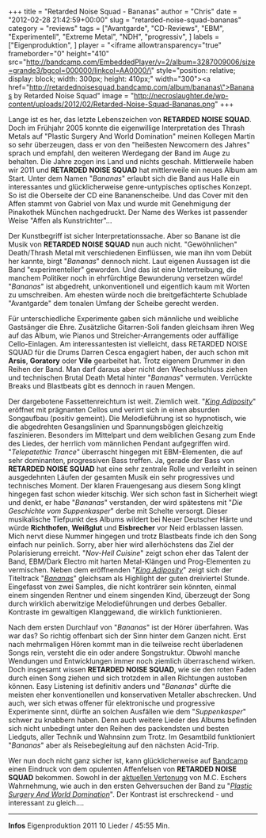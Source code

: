 +++
title = "Retarded Noise Squad - Bananas"
author = "Chris"
date = "2012-02-28 21:42:59+00:00"
slug = "retarded-noise-squad-bananas"
category = "reviews"
tags = ["Avantgarde", "CD-Reviews", "EBM", "Experimentell", "Extreme Metal", "NDH", "progressiv", ]
labels = ["Eigenproduktion", ]
player = "<iframe allowtransparency=\"true\" frameborder=\"0\" height=\"410\" src=\"http://bandcamp.com/EmbeddedPlayer/v=2/album=3287009006/size=grande3/bgcol=000000/linkcol=AA0000/\" style=\"position: relative; display: block; width: 300px; height: 410px;\" width=\"300\"><a href=\"http://retardednoisesquad.bandcamp.com/album/bananas\">Bananas by Retarded Noise Squad</a></iframe>"
image = "http://necroslaughter.de/wp-content/uploads/2012/02/Retarded-Noise-Squad-Bananas.png"
+++

Lange ist es her, das letzte Lebenszeichen von **RETARDED NOISE SQUAD**. Doch im Frühjahr 2005 konnte die eigenwillige Interpretation des Thrash Metals auf "Plastic Surgery And World Domination" meinen Kollegen Martin so sehr überzeugen, dass er von den "heißesten Newcomern des Jahres" sprach und empfahl, den weiteren Werdegang der Band im Auge zu behalten. Die Jahre zogen ins Land und nichts geschah. Mittlerweile haben wir 2011 und **RETARDED NOISE SQUAD** hat mittlerweile ein neues Album am Start. Unter dem Namen "_Bananas_" erlaubt sich die Band aus Halle ein interessantes und glücklicherweise genre-untypisches optisches Konzept. So ist die Oberseite der CD eine Bananenscheibe. Und das Cover mit den Affen stammt von Gabriel von Max und wurde mit Genehmigung der Pinakothek München nachgedruckt. Der Name des Werkes ist passender Weise "Affen als Kunstrichter"...

Der Kunstbegriff ist sicher Interpretationssache. Aber so Banane ist die Musik von **RETARDED NOISE SQUAD** nun auch nicht. "Gewöhnlichen" Death/Thrash Metal mit verschiedenen Einflüssen, wie man ihn vom Debüt her kannte, birgt "_Bananas_" dennoch nicht. Laut eigenen Aussagen ist die Band "experimenteller" geworden. Und das ist eine Untertreibung, die manchem Politiker noch in ehrfürchtige Bewunderung versetzen würde! "_Bananas_" ist abgedreht, unkonventionell und eigentlich kaum mit Worten zu umschreiben. Am ehesten würde noch die breitgefächterte Schublade "Avantgarde" dem tonalen Umfang der Scheibe gerecht werden.

Für unterschiedliche Experimente gaben sich männliche und weibliche Gastsänger die Ehre. Zusätzliche Gitarren-Soli fanden gleichsam ihren Weg auf das Album, wie Pianos und Streicher-Arrangements oder auffällige Cello-Einlagen. Am interessantesten ist vielleicht, dass RETARDED NOISE SQUAD für die Drums Darren Cesca engagiert haben, der auch schon mit **Arsis**, **Goratory** oder **Vile** gearbeitet hat. Trotz eigenem Drummer in den Reihen der Band. Man darf daraus aber nicht den Wechselschluss ziehen und technischen Brutal Death Metal hinter "_Bananas_" vermuten. Verrückte Breaks und Blastbeats gibt es dennoch in rauen Mengen.

Der dargebotene Fassettenreichtum ist weit. Ziemlich weit. "<a href="http://retardednoisesquad.bandcamp.com/track/king-adiposity">_King Adiposity_</a>" eröffnet mit prägnanten Cellos und verirrt sich in einen absurden Songaufbau (positiv gemeint). Die Melodieführung ist so hypnotisch, wie die abgedrehten Gesangslinien und Spannungsbögen gleichzeitig faszinieren. Besonders im Mittelpart und dem weiblichen Gesang zum Ende des Liedes, der herrlich vom männlichen Pendant aufgegriffen wird. "_Telepatethic Trance_" überrascht hingegen mit EBM-Elementen, die auf sehr dominanten, progressiven Bass treffen. Ja, gerade der Bass von **RETARDED NOISE SQUAD** hat eine sehr zentrale Rolle und verleiht in seinen ausgedehnten Läufen der gesamten Musik ein sehr progressives und technisches Moment. Der klaren Frauengesang aus diesem Song klingt hingegen fast schon wieder kitschig.
Wer sich schon fast in Sicherheit wiegt und denkt, er habe "_Bananas_" verstanden, der wird spätestens mit "_Die Geschichte vom Suppenkasper_" derbe mit Schelte versorgt. Dieser musikalische Tiefpunkt des Albums wildert bei Neuer Deutscher Härte und würde **Richthofen**, **Weißglut** und **Eisbrecher** vor Neid erblassen lassen. Mich nervt diese Nummer hingegen und trotz Blastbeats finde ich den Song einfach nur peinlich. Sorry, aber hier wird allerhöchstens das Ziel der Polarisierung erreicht.
"_Nov-Hell Cuisine_" zeigt schon eher das Talent der Band, EBM/Dark Electro mit harten Metal-Klängen und Prog-Elementen zu vermischen. Neben dem eröffnenden "<a href="http://retardednoisesquad.bandcamp.com/track/king-adiposity">_King Adiposity_</a>" zeigt sich der Titeltrack "<a href="http://retardednoisesquad.bandcamp.com/track/bananas">_Bananas_</a>" gleichsam als Highlight der guten dreiviertel Stunde. Eingefasst von zwei Samples, die nicht konträrer sein könnten, einmal einem singenden Rentner und einem singenden Kind, überzeugt der Song durch wirklich aberwitzige Melodieführungen und derbes Geballer. Kontraste im gewaltigen Klanggewand, die wirklich funktionieren.

Nach dem ersten Durchlauf von "_Bananas_" ist der Hörer überfahren. Was war das? So richtig offenbart sich der Sinn hinter dem Ganzen nicht. Erst nach mehrmaligen Hören kommt man in die teilweise recht überladenen Songs rein, versteht die ein oder andere Songstruktur. Obwohl manche Wendungen und Entwicklungen immer noch ziemlich überraschend wirken. Doch insgesamt wissen **RETARDED NOISE SQUAD**, wie sie den roten Faden durch einen Song ziehen und sich trotzdem in allen Richtungen austoben können.
Easy Listening ist definitiv anders und "_Bananas_" dürfte die meisten eher konventionellen und konservativen Metaller abschrecken. Und auch, wer sich etwas offener für elektronische und progressive Experimente sinnt, dürfte an solchen Ausfällen wie dem "_Suppenkasper_" schwer zu knabbern haben. Denn auch weitere Lieder des Albums befinden sich nicht unbedingt unter den Reihen des packendsten und besten Liedguts, aller Technik und Wahnsinn zum Trotz. Im Gesamtbild funktioniert "_Bananas_" aber als Reisebegleitung auf den nächsten Acid-Trip.

Wer nun doch nicht ganz sicher ist, kann glücklicherweise auf <a href="http://retardednoisesquad.bandcamp.com/">Bandcamp</a> einen Eindruck von dem opulenten Affenfelsen von **RETARDED NOISE SQUAD** bekommen. Sowohl in der <a href="http://retardednoisesquad.bandcamp.com/album/bananas">aktuellen Vertonung</a> von M.C. Eschers Wahrnehmung, wie auch in den ersten Gehversuchen der Band zu "<a href="http://retardednoisesquad.bandcamp.com/album/plastic-surgery-and-world-domination">_Plastic Surgery And World Domination_</a>". Der Kontrast ist erschreckend - und interessant zu gleich....





---
**Infos**
Eigenproduktion 2011
10 Lieder / 45:55 Min.
